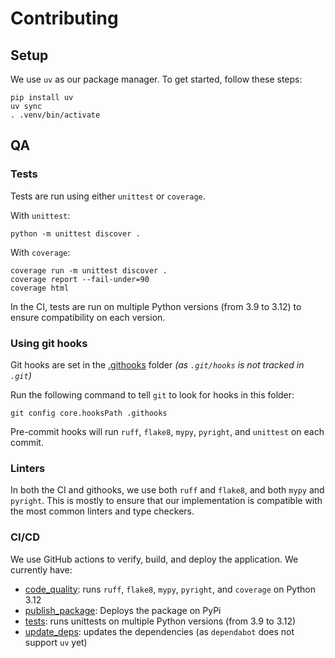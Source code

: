 # Contributing

## Setup

We use `uv` as our package manager.
To get started, follow these steps:

```shell
pip install uv
uv sync
. .venv/bin/activate
```

## QA

### Tests

Tests are run using either `unittest` or `coverage`.

With `unittest`:

```shell
python -m unittest discover .
```

With `coverage`:

```shell
coverage run -m unittest discover .
coverage report --fail-under=90
coverage html
```

In the CI, tests are run on multiple Python versions (from 3.9 to 3.12)
to ensure compatibility on each version.

### Using git hooks

Git hooks are set in the [.githooks](.githooks) folder
_(as `.git/hooks` is not tracked in `.git`)_

Run the following command to tell `git` to look for hooks in this folder:

```shell
git config core.hooksPath .githooks
```

Pre-commit hooks will run `ruff`, `flake8`, `mypy`, `pyright`, and `unittest` on each commit.

### Linters

In both the CI and githooks, we use both `ruff` and `flake8`, and both `mypy` and `pyright`.
This is mostly to ensure that our implementation is compatible with the most common
linters and type checkers.

### CI/CD

We use GitHub actions to verify, build, and deploy the application. We currently have:

- [code_quality](.github/workflows/code_quality.yml): runs `ruff`, `flake8`, `mypy`, `pyright`, and `coverage` on Python 3.12
- [publish_package](.github/workflows/publish_package.yml): Deploys the package on PyPi
- [tests](.github/workflows/tests.yml): runs unittests on multiple Python versions (from 3.9 to 3.12)
- [update_deps](.github/workflows/update_deps.yml): updates the dependencies (as `dependabot` does not support `uv` yet)

